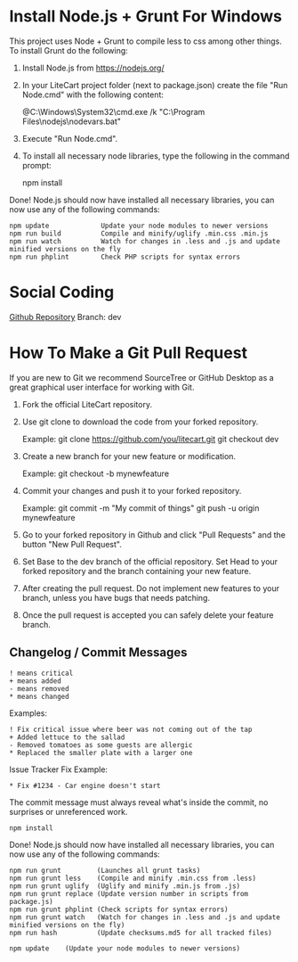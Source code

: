 # Install Node.js + Grunt For Windows

This project uses Node + Grunt to compile less to css among other things.
To install Grunt do the following:

1. Install Node.js from https://nodejs.org/

2. In your LiteCart project folder (next to package.json) create the file "Run Node.cmd" with the following content:

    @C:\Windows\System32\cmd.exe /k "C:\Program Files\nodejs\nodevars.bat"

3. Execute "Run Node.cmd".

4. To install all necessary node libraries, type the following in the command prompt:

    npm install

Done! Node.js should now have installed all necessary libraries, you can now use any of the following commands:

    npm update             Update your node modules to newer versions
    npm run build          Compile and minify/uglify .min.css .min.js
    npm run watch          Watch for changes in .less and .js and update minified versions on the fly
    npm run phplint        Check PHP scripts for syntax errors


# Social Coding

  [Github Repository](https://www.github.com/litecart/litecart)
  Branch: dev


# How To Make a Git Pull Request

If you are new to Git we recommend SourceTree or GitHub Desktop as a great graphical user interface for working with Git.

1. Fork the official LiteCart repository.

2. Use git clone to download the code from your forked repository.

    Example:
    git clone https://github.com/you/litecart.git
    git checkout dev

3. Create a new branch for your new feature or modification.

    Example:
    git checkout -b mynewfeature

4. Commit your changes and push it to your forked repository.

    Example:
    git commit -m "My commit of things"
    git push -u origin mynewfeature

5. Go to your forked repository in Github and click "Pull Requests" and the button "New Pull Request".

6. Set Base to the dev branch of the official repository.
   Set Head to your forked repository and the branch containing your new feature.

7. After creating the pull request. Do not implement new features to your branch, unless you have bugs that needs patching.

8. Once the pull request is accepted you can safely delete your feature branch.


## Changelog / Commit Messages

    ! means critical
    + means added
    - means removed
    * means changed

  Examples:

    ! Fix critical issue where beer was not coming out of the tap
    + Added lettuce to the sallad
    - Removed tomatoes as some guests are allergic
    * Replaced the smaller plate with a larger one

  Issue Tracker Fix Example:

    * Fix #1234 - Car engine doesn't start

  The commit message must always reveal what's inside the commit, no surprises or unreferenced work.

    npm install

Done! Node.js should now have installed all necessary libraries, you can now use any of the following commands:

    npm run grunt         (Launches all grunt tasks)
    npm run grunt less    (Compile and minify .min.css from .less)
    npm run grunt uglify  (Uglify and minify .min.js from .js)
    npm run grunt replace (Update version number in scripts from package.js)
    npm run grunt phplint (Check scripts for syntax errors)
    npm run grunt watch   (Watch for changes in .less and .js and update minified versions on the fly)
    npm run hash          (Update checksums.md5 for all tracked files)

    npm update    (Update your node modules to newer versions)
